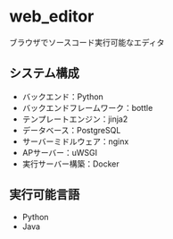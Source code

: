 # web_editor
ブラウザでソースコード実行可能なエディタ

## システム構成
- バックエンド：Python
- バックエンドフレームワーク：bottle
- テンプレートエンジン：jinja2
- データベース：PostgreSQL
- サーバーミドルウェア：nginx
- APサーバー：uWSGI
- 実行サーバー構築：Docker  

## 実行可能言語
- Python
- Java
